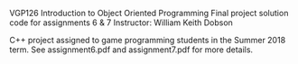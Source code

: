 VGP126 Introduction to Object Oriented Programming 
Final project solution code for assignments 6 & 7
Instructor: William Keith Dobson

C++ project assigned to game programming students in the Summer 2018 term.
See assignment6.pdf and assignment7.pdf for more details.